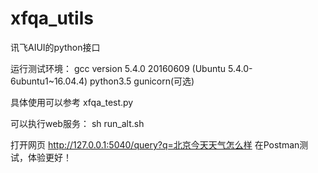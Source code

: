 # xfqa_utils
讯飞AIUI的python接口

运行测试环境：
  gcc version 5.4.0 20160609 (Ubuntu 5.4.0-6ubuntu1~16.04.4)
  python3.5
  gunicorn(可选)
  
  
具体使用可以参考 xfqa_test.py

可以执行web服务：
sh run_alt.sh

打开网页   http://127.0.0.1:5040/query?q=北京今天天气怎么样
在Postman测试，体验更好！
